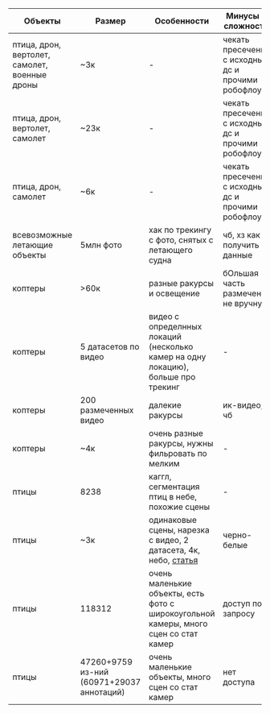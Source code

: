 |Объекты|Размер|Особенности|Минусы и сложности|Ссылка|
|---|---|---|---|---|
|птица, дрон, вертолет, самолет, военные дроны|~3к|-|чекать пресечения с исходным дс и прочими робофлоу|[link](https://universe.roboflow.com/military-xmb2h/military-drone-detection/browse?queryText=class%3AUAV&pageSize=50&startingIndex=0&browseQuery=true)|
|птица, дрон, вертолет, самолет|~23к|-|чекать пресечения с исходным дс и прочими робофлоу|[link](https://universe.roboflow.com/airborne-object-detection/airborne-object-detection-4-aod4/browse?queryText=&pageSize=50&startingIndex=50&browseQuery=true)|
|птица, дрон, самолет|~6к|-|чекать пресечения с исходным дс и прочими робофлоу|[link](https://universe.roboflow.com/dambach/flying-object-detector/browse?queryText=&pageSize=50&startingIndex=200&browseQuery=true)|
|всевозможные летающие объекты|5млн фото|хак по трекингу с фото, снятых с летающего судна|чб, хз как получить данные|[link](https://github.com/VuongTuanKhanh/Airborne-Object-Detection-and-Tracking)|
|коптеры|>60к|разные ракурсы и освещение|бОльшая часть размечена не вручную|[link](https://github.com/Maciullo/DroneDetectionDataset)|
|коптеры|5 датасетов по видео|видео с определнных локаций (несколько камер на одну локацию), больше про трекинг|-|[link](https://github.com/CenekAlbl/drone-tracking-datasets?tab=readme-ov-file)|
|коптеры|200 размеченных видео|далекие ракурсы|ик-видео, чб|[link](https://github.com/ZhaoJ9014/Anti-UAV?tab=readme-ov-file)|
|коптеры|~4к|очень разные ракурсы, нужны фильровать по мелким|-|[link](https://www.kaggle.com/datasets/sshikamaru/drone-yolo-detection/data)|
|птицы|8238|каггл, сегментация птиц в небе, похожие сцены|-|[link](https://www.kaggle.com/datasets/metavision/accurate-birds-shapessegmentation)|
|птицы|~3к|одинаковые сцены, нарезка с видео, 2 датасета, 4к, небо, [статья](https://www.mdpi.com/2313-433X/7/11/227)|черно-белые|[link](https://snd.gu.se/en/catalogue/study/2021-316#dataset)|
|птицы|118312|очень маленькие объекты, есть фото с широкоугольной камеры, много сцен со стат камер|доступ по запросу|[link](https://airbirdsdata.github.io/)|
|птицы|47260+9759 из-ний (60971+29037 аннотаций)|очень маленькие объекты, много сцен со стат камер|нет доступа|[link](https://drive.google.com/drive/folders/1vTHiIelagbzPO795yhOdNUFh9u2XxZP)|
